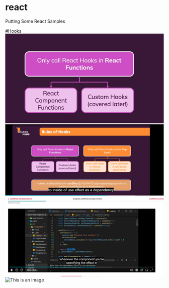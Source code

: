 # react
Putting Some React Samples

#Hooks
![This is an image](../src/images/ReactHooks.png)
![This is an image](../src/images/ReactHooksWhereToUse.png)
![This is an image](../src/images/useEffect.png)
![This is an image](../src/images/UseReducer.png
)
